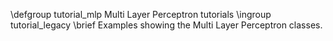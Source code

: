 \defgroup tutorial_mlp Multi Layer Perceptron tutorials
\ingroup tutorial_legacy
\brief Examples showing the Multi Layer Perceptron classes.
